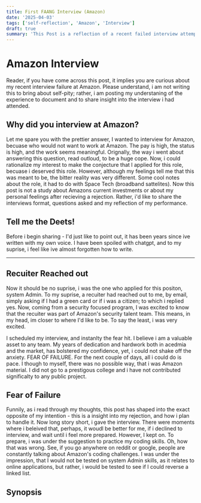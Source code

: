 ```yaml
---
title: First FAANG Interview (Amazon)
date: '2025-04-03'
tags: ['self-reflection', 'Amazon', 'Interview']
draft: true
summary: 'This Post is a reflection of a recent failed interview attempt, Amzaon '
---
```


# Amazon Interview

Reader, if you have come across this post, it implies you are curious about my recent interview failure at Amazon. Please understand, i am not writing this
to bring about self-pity; rather, i am posting my understaning of the experience to document and to share insight into the interview i had attended.

## Why did you interview at Amazon?

Let me spare you with the prettier answer, I wanted to interview for Amazon, becuase who would not want to work at Amazon. The pay is high, the status is high, and the work seems meaningful. Orignally, the way i went about answering this question, read outloud, to be a huge cope. Now, i could rationalize my interest to make the conjecture that I applied for this role, becuase i deserved this role. However, although my feelings tell me that this was meant to be, the bitter reality was very different. Some cool notes about the role, it had to do with Space Tech (broadband sattelites). Now this post is not a study about Amazons current investments or about my personal feelings after recieving a rejection. Rather, i'd like to share the interviews format, questions asked and my reflection of my performance.

## Tell me the Deets!

Before i begin sharing - I'd just like to point out, it has been years since ive written with my own voice. I have been spoiled with chatgpt, and to my suprise, i feel like ive almost forgotten how to write.

---

## Recuiter Reached out

Now it should be no suprise, i was the one who applied for this positon, system Admin. To my suprise, a recuiter had reached out to me, by email, simply asking if I had a green card or if i was a citizen; to which i replied yes. Now, coming from a security focused program, I was excited to know that the recuiter was part of Amazon's security talent team. This means, in my head, im closer to where I'd like to be. To say the least, i was very excited.

I scheduled my interview, and instanlty the fear hit. I believe i am a valuable asset to any team. My years of dedication and hardwork both in acedmia and the market, has bolstered my confidence, yet, i could not shake off the anxiety. FEAR OF FAILURE. For the next couple of days, all i could do is pace. I though to myself, there was no possible way, that i was Amazon material. I did not go to a prestigous college and i have not contributed significalty to any public project.

## Fear of Failure

Funnily, as i read through my thoughts, this post has shaped into the exact opposite of my intention - this is a insight into my rejection, and how i plan to handle it. Now long story short, i gave the interview. There were moments where i beleived that, perhaps, it woudl be better for me, if i declined to interview, and wait until i feel more prepared. However, I kept on. To prepare, i was under the suggestion to practice my coding skills. Oh, how that was wrong. See, if you go anywhere on reddit or google, people are constantly talking about Amazon's coding challenges. I was under the impression, that I would not be tested on system Admin skills, as it relates to online applications, but rather, i would be tested to see if I could reverse a linked list.

## Synopsis
